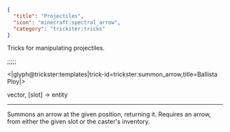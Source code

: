 ```json
{
  "title": "Projectiles",
  "icon": "minecraft:spectral_arrow",
  "category": "trickster:tricks"
}
```

Tricks for manipulating projectiles.

;;;;;

<|glyph@trickster:templates|trick-id=trickster:summon_arrow,title=Ballista Ploy|>

vector, [slot] -> entity

---

Summons an arrow at the given position, returning it. 
Requires an arrow, from either the given slot or the caster's inventory. 
